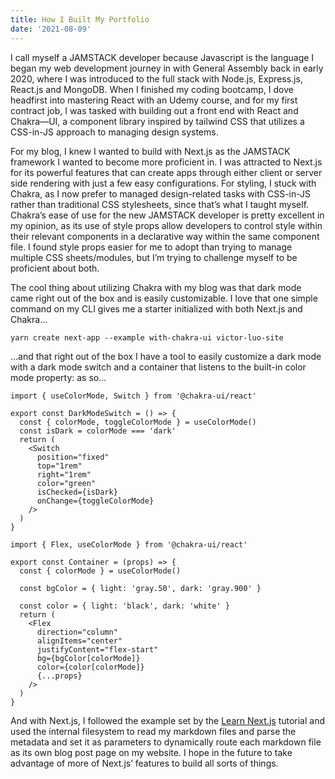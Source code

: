 ```yaml
---
title: How I Built My Portfolio
date: '2021-08-09'
---
```


I call myself a JAMSTACK developer because Javascript is the language I began my web development journey in with General Assembly back in early 2020, where I was introduced to the full stack with Node.js, Express.js, React.js and MongoDB. When I finished my coding bootcamp, I dove headfirst into mastering React with an Udemy course, and for my first contract job, I was tasked with building out a front end with React and Chakra—UI, a component library inspired by tailwind CSS that utilizes a CSS-in-JS approach to managing design systems. 

For my blog, I knew I wanted to build with Next.js as the JAMSTACK framework I wanted to become more proficient in. I was attracted to Next.js for its powerful features that can create apps through either client or server side rendering with just a few easy configurations. For styling, I stuck with Chakra, as I now prefer to managed design-related tasks with CSS-in-JS rather than traditional CSS stylesheets, since that’s what I taught myself. Chakra’s ease of use for the new JAMSTACK developer is pretty excellent in my opinion, as its use of style props allow developers to control style within their relevant components in a declarative way within the same component file. I found style props easier for me to adopt than trying to manage multiple CSS sheets/modules, but I’m trying to challenge myself to be proficient about both. 

The cool thing about utilizing Chakra with my blog was that dark mode came right out of the box and is easily customizable. I love that one simple command on my CLI gives me a starter initialized with both Next.js and Chakra…

```
yarn create next-app --example with-chakra-ui victor-luo-site
```

…and that right out of the box I have a tool to easily customize a dark mode with a dark mode switch and a container that listens to the built-in color mode property: as so…


```
import { useColorMode, Switch } from '@chakra-ui/react'

export const DarkModeSwitch = () => {
  const { colorMode, toggleColorMode } = useColorMode()
  const isDark = colorMode === 'dark'
  return (
    <Switch
      position="fixed"
      top="1rem"
      right="1rem"
      color="green"
      isChecked={isDark}
      onChange={toggleColorMode}
    />
  )
}
```

```
import { Flex, useColorMode } from '@chakra-ui/react'

export const Container = (props) => {
  const { colorMode } = useColorMode()

  const bgColor = { light: 'gray.50', dark: 'gray.900' }

  const color = { light: 'black', dark: 'white' }
  return (
    <Flex
      direction="column"
      alignItems="center"
      justifyContent="flex-start"
      bg={bgColor[colorMode]}
      color={color[colorMode]}
      {...props}
    />
  )
}

```

And with Next.js, I followed the example set by the [Learn Next.js](https://nextjs.org/learn/basics/create-nextjs-appand) tutorial and used the internal filesystem to read my markdown files and parse the metadata and set it as parameters to dynamically route each markdown file as its own blog post page on my website. I hope in the future to take advantage of more of Next.js’ features to build all sorts of things. 